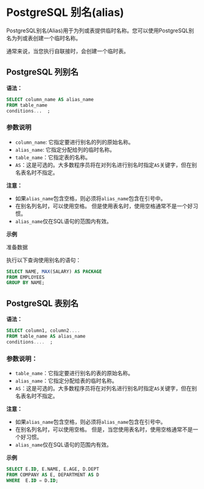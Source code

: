 # PostgreSQL 别名(alias)

PostgreSQL别名(Alias)用于为列或表提供临时名称。您可以使用PostgreSQL别名为列或表创建一个临时名称。

通常来说，当您执行自联接时，会创建一个临时表。

## PostgreSQL 列别名

**语法：**

```sql
SELECT column_name AS alias_name  
FROM table_name  
conditions...  ;
```

### 参数说明

- `column_name`: 它指定要进行别名的列的原始名称。
- `alias_name`: 它指定分配给列的临时名称。
- `table_name`：它指定表的名称。
- `AS`：这是可选的。大多数程序员将在对列名进行别名时指定`AS`关键字，但在别名表名时不指定。

**注意：**

- 如果`alias_name`包含空格，则必须将`alias_name`包含在引号中。
- 在别名列名时，可以使用空格。 但是使用表名时，使用空格通常不是一个好习惯。
- `alias_name`仅在SQL语句的范围内有效。

**示例**

准备数据

执行以下查询使用别名的语句：

```sql
SELECT NAME, MAX(SALARY) AS PACKAGE  
FROM EMPLOYEES  
GROUP BY NAME;
```

## PostgreSQL 表别名

**语法：**

```sql
SELECT column1, column2....  
FROM table_name AS alias_name  
conditions....  ;
```

### 参数说明：

- `table_name`：它指定要进行别名的表的原始名称。
- `alias_name`：它指定分配给表的临时名称。
- `AS`：这是可选的。大多数程序员将在对列名进行别名时指定`AS`关键字，但在别名表名时不指定。

**注意：**

- 如果`alias_name`包含空格，则必须将`alias_name`包含在引号中。
- 在别名列名时，可以使用空格。 但是，当您使用表名时，使用空格通常不是一个好习惯。
- `alias_name`仅在SQL语句的范围内有效。

**示例**

```sql
SELECT E.ID, E.NAME, E.AGE, D.DEPT  
FROM COMPANY AS E, DEPARTMENT AS D  
WHERE  E.ID = D.ID;
```
